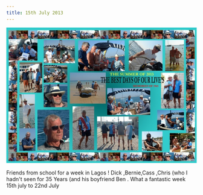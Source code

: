 ```yaml
---
title: 15th July 2013
---
```

<img class="medium-img" src="/img/reunion.jpg" />

Friends from school for a week in Lagos ! Dick ,Bernie,Cass ,Chris (who I hadn't seen for 35 Years (and his boyfriend Ben . What a fantastic week 15th july to 22nd July
